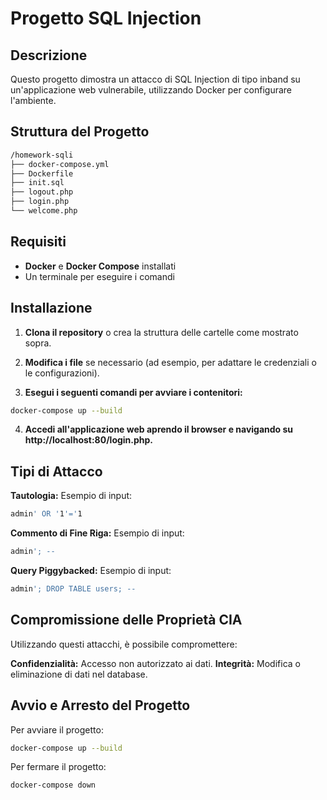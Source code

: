 # Progetto SQL Injection

## Descrizione

Questo progetto dimostra un attacco di SQL Injection di tipo inband su un'applicazione web vulnerabile, utilizzando Docker per configurare l'ambiente.

## Struttura del Progetto
```bash
/homework-sqli
├── docker-compose.yml
├── Dockerfile
├── init.sql
├── logout.php
├── login.php
└── welcome.php
```
## Requisiti

- **Docker** e **Docker Compose** installati
- Un terminale per eseguire i comandi

## Installazione

1. **Clona il repository** o crea la struttura delle cartelle come mostrato sopra.

2. **Modifica i file** se necessario (ad esempio, per adattare le credenziali o le configurazioni).

3. **Esegui i seguenti comandi per avviare i contenitori:**

 ```bash
docker-compose up --build
```

4. **Accedi all'applicazione web aprendo il browser e navigando su http://localhost:80/login.php.**

## Tipi di Attacco
**Tautologia:**
Esempio di input: 
```bash 
admin' OR '1'='1
```

**Commento di Fine Riga:**
Esempio di input: 
```bash 
admin'; -- 
```

**Query Piggybacked:**
Esempio di input: 
```bash 
admin'; DROP TABLE users; --
```
## Compromissione delle Proprietà CIA
Utilizzando questi attacchi, è possibile compromettere:

**Confidenzialità:** Accesso non autorizzato ai dati.
**Integrità:** Modifica o eliminazione di dati nel database.

## Avvio e Arresto del Progetto
Per avviare il progetto:
```bash
docker-compose up --build
```
Per fermare il progetto:

```bash
docker-compose down
```
